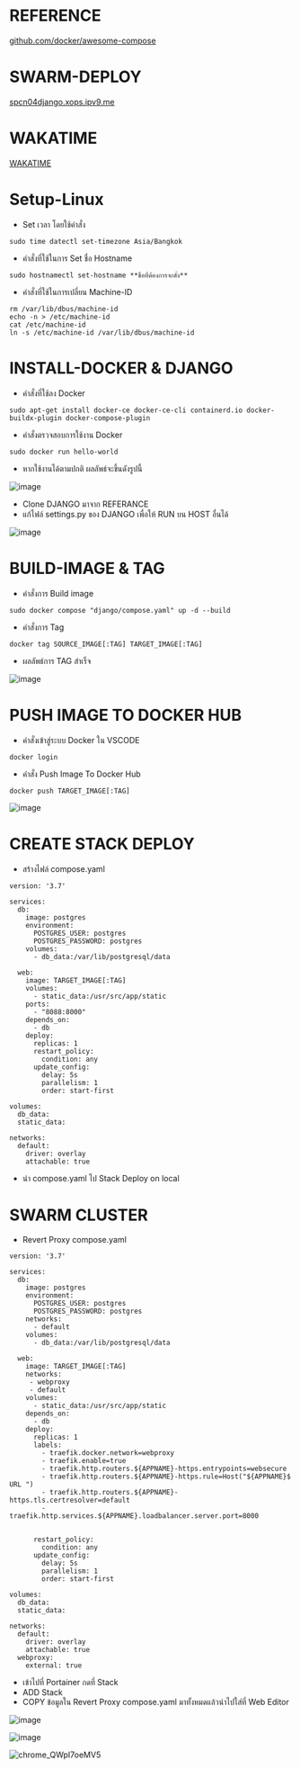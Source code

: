 # REFERENCE

[github.com/docker/awesome-compose](https://github.com/docker/awesome-compose)


# SWARM-DEPLOY

[spcn04django.xops.ipv9.me](https://spcn04django.xops.ipv9.me/)

# WAKATIME
[WAKATIME](https://wakatime.com/@spcn04/projects/djmozndcbd)

# Setup-Linux
- Set เวลา โดยใช้คำสั่ง
```
sudo time datectl set-timezone Asia/Bangkok
```
 - คำสั่งที่ใช้ในการ Set ชื่อ Hostname
```
sudo hostnamectl set-hostname **ชื่อที่ต้องการจะตั้ง**
```
- คำสั่งที่ใช้ในการเปลี่ยน Machine-ID
```
rm /var/lib/dbus/machine-id
echo -n > /etc/machine-id
cat /etc/machine-id
ln -s /etc/machine-id /var/lib/dbus/machine-id
```

# INSTALL-DOCKER & DJANGO
- คำสั่งที่ใช้ลง Docker
```
sudo apt-get install docker-ce docker-ce-cli containerd.io docker-buildx-plugin docker-compose-plugin
```
- คำสั่งตรวจสอบการใช้งาน Docker
```
sudo docker run hello-world
```
- หากใช้งานได้ตามปกติ ผลลัพธ์จะขึ้นดังรูปนี้

![image](https://user-images.githubusercontent.com/115150753/224601306-a00b350e-05d7-4e1d-9dcc-5c7e28b26d9b.png)
- Clone DJANGO มาจาก REFERANCE
- แก้ไฟล์ settings.py ของ DJANGO เพื่อให้ RUN บน HOST อื่นได้

![image](https://user-images.githubusercontent.com/115150753/224601825-8d042f66-820e-466f-a50d-8575977bb356.png)

# BUILD-IMAGE & TAG
- คำสั่งการ Build image
```
sudo docker compose "django/compose.yaml" up -d --build
```
- คำสั่งการ Tag
```
docker tag SOURCE_IMAGE[:TAG] TARGET_IMAGE[:TAG]
```
- ผลลัพธ์การ TAG สำเร็จ

![image](https://user-images.githubusercontent.com/115150753/224602149-d9809c66-dcd8-4cf7-80c6-1f2433d30622.png)

# PUSH IMAGE TO DOCKER HUB 
- คำสั่งเข้าสู่ระบบ Docker ใน VSCODE
```
docker login
```
- คำสั่ง Push Image To Docker Hub
```
docker push TARGET_IMAGE[:TAG]
```

![image](https://user-images.githubusercontent.com/115150753/224599877-1cd599ac-bdd5-49d4-84e3-d06a302a43e0.png)


# CREATE STACK DEPLOY
- สร้างไฟล์ compose.yaml
```
version: '3.7'

services:
  db:
    image: postgres
    environment:
      POSTGRES_USER: postgres
      POSTGRES_PASSWORD: postgres
    volumes:
      - db_data:/var/lib/postgresql/data

  web:
    image: TARGET_IMAGE[:TAG]
    volumes:
      - static_data:/usr/src/app/static
    ports:
      - "8088:8000"
    depends_on:
      - db
    deploy:
      replicas: 1
      restart_policy:
        condition: any
      update_config:
        delay: 5s
        parallelism: 1
        order: start-first

volumes:
  db_data:
  static_data:

networks:
  default:
    driver: overlay
    attachable: true
```
- นำ compose.yaml ไป Stack Deploy on local

# SWARM CLUSTER
- Revert Proxy compose.yaml
```
version: '3.7'

services:
  db:
    image: postgres
    environment:
      POSTGRES_USER: postgres
      POSTGRES_PASSWORD: postgres
    networks:
      - default
    volumes:
      - db_data:/var/lib/postgresql/data

  web:
    image: TARGET_IMAGE[:TAG]
    networks:
     - webproxy
     - default
    volumes:
      - static_data:/usr/src/app/static
    depends_on:
      - db
    deploy:
      replicas: 1
      labels:
        - traefik.docker.network=webproxy
        - traefik.enable=true
        - traefik.http.routers.${APPNAME}-https.entrypoints=websecure
        - traefik.http.routers.${APPNAME}-https.rule=Host("${APPNAME}$ URL ")
        - traefik.http.routers.${APPNAME}-https.tls.certresolver=default
        - traefik.http.services.${APPNAME}.loadbalancer.server.port=8000


      restart_policy:
        condition: any
      update_config:
        delay: 5s
        parallelism: 1
        order: start-first

volumes:
  db_data:
  static_data:

networks:
  default:
    driver: overlay
    attachable: true
  webproxy:
    external: true
```
- เข้าไปที่ Portainer กดที่ Stack
- ADD Stack
- COPY ข้อมูลใน Revert Proxy compose.yaml มาทั้งหมดแล้วนำไปใส่ที่ Web Editor

![image](https://user-images.githubusercontent.com/115150753/224603071-8f8f2159-ea41-43e8-9acd-67967724d543.png)

![image](https://user-images.githubusercontent.com/115150753/224602833-fa1c022d-9c46-441f-b47b-de656e29446e.png)

![chrome_QWpI7oeMV5](https://user-images.githubusercontent.com/115150753/223735745-fde67083-3758-4ecf-bcd9-8188810112fa.png)